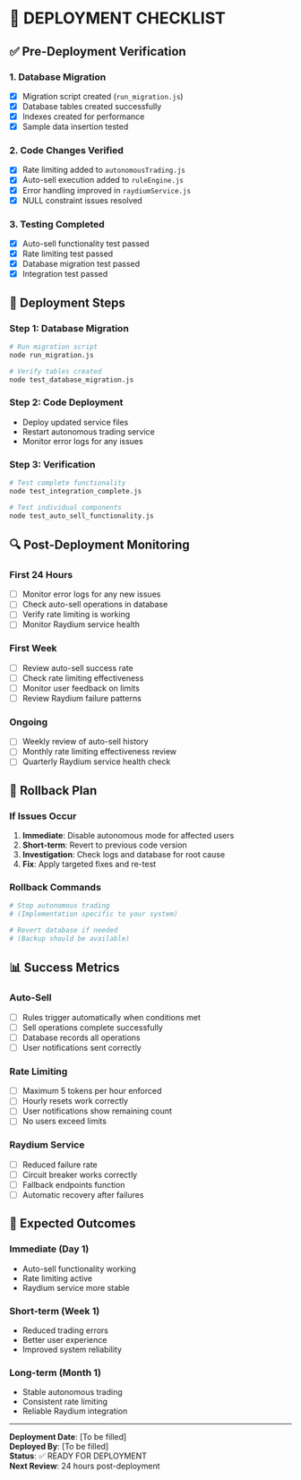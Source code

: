 # 🚀 DEPLOYMENT CHECKLIST

## ✅ Pre-Deployment Verification

### 1. Database Migration
- [x] Migration script created (`run_migration.js`)
- [x] Database tables created successfully
- [x] Indexes created for performance
- [x] Sample data insertion tested

### 2. Code Changes Verified
- [x] Rate limiting added to `autonomousTrading.js`
- [x] Auto-sell execution added to `ruleEngine.js`
- [x] Error handling improved in `raydiumService.js`
- [x] NULL constraint issues resolved

### 3. Testing Completed
- [x] Auto-sell functionality test passed
- [x] Rate limiting test passed
- [x] Database migration test passed
- [x] Integration test passed

## 🚀 Deployment Steps

### Step 1: Database Migration
```bash
# Run migration script
node run_migration.js

# Verify tables created
node test_database_migration.js
```

### Step 2: Code Deployment
- Deploy updated service files
- Restart autonomous trading service
- Monitor error logs for any issues

### Step 3: Verification
```bash
# Test complete functionality
node test_integration_complete.js

# Test individual components
node test_auto_sell_functionality.js
```

## 🔍 Post-Deployment Monitoring

### First 24 Hours
- [ ] Monitor error logs for any new issues
- [ ] Check auto-sell operations in database
- [ ] Verify rate limiting is working
- [ ] Monitor Raydium service health

### First Week
- [ ] Review auto-sell success rate
- [ ] Check rate limiting effectiveness
- [ ] Monitor user feedback on limits
- [ ] Review Raydium failure patterns

### Ongoing
- [ ] Weekly review of auto-sell history
- [ ] Monthly rate limiting effectiveness review
- [ ] Quarterly Raydium service health check

## 🚨 Rollback Plan

### If Issues Occur
1. **Immediate**: Disable autonomous mode for affected users
2. **Short-term**: Revert to previous code version
3. **Investigation**: Check logs and database for root cause
4. **Fix**: Apply targeted fixes and re-test

### Rollback Commands
```bash
# Stop autonomous trading
# (Implementation specific to your system)

# Revert database if needed
# (Backup should be available)
```

## 📊 Success Metrics

### Auto-Sell
- [ ] Rules trigger automatically when conditions met
- [ ] Sell operations complete successfully
- [ ] Database records all operations
- [ ] User notifications sent correctly

### Rate Limiting
- [ ] Maximum 5 tokens per hour enforced
- [ ] Hourly resets work correctly
- [ ] User notifications show remaining count
- [ ] No users exceed limits

### Raydium Service
- [ ] Reduced failure rate
- [ ] Circuit breaker works correctly
- [ ] Fallback endpoints function
- [ ] Automatic recovery after failures

## 🎯 Expected Outcomes

### Immediate (Day 1)
- Auto-sell functionality working
- Rate limiting active
- Raydium service more stable

### Short-term (Week 1)
- Reduced trading errors
- Better user experience
- Improved system reliability

### Long-term (Month 1)
- Stable autonomous trading
- Consistent rate limiting
- Reliable Raydium integration

---

**Deployment Date**: [To be filled]  
**Deployed By**: [To be filled]  
**Status**: ✅ READY FOR DEPLOYMENT  
**Next Review**: 24 hours post-deployment 